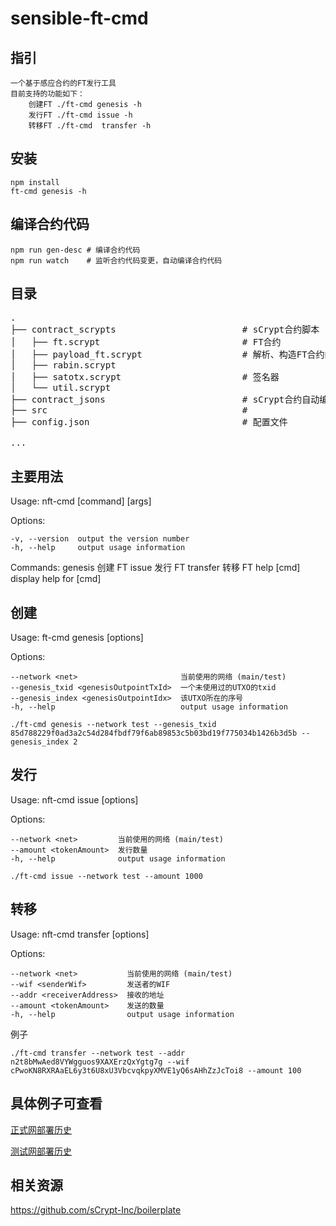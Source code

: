 # sensible-ft-cmd

## 指引

    一个基于感应合约的FT发行工具
    目前支持的功能如下：
        创建FT ./ft-cmd genesis -h
        发行FT ./ft-cmd issue -h
        转移FT ./ft-cmd  transfer -h

## 安装

```
npm install
ft-cmd genesis -h
```

## 编译合约代码

```
npm run gen-desc # 编译合约代码
npm run watch    # 监听合约代码变更，自动编译合约代码
```

## 目录

<pre>
.
├── contract_scrypts                        # sCrypt合约脚本
│   ├── ft.scrypt                           # FT合约 
│   ├── payload_ft.scrypt                   # 解析、构造FT合约的数据部分
│   ├── rabin.scrypt                         
│   ├── satotx.scrypt                       # 签名器
│   └── util.scrypt                         
├── contract_jsons                          # sCrypt合约自动编译后的json文件
├── src                                     #
├── config.json                             # 配置文件

...
</pre>

## 主要用法

Usage: nft-cmd [command] [args]

Options:

    -v, --version  output the version number
    -h, --help     output usage information

Commands:
genesis 创建 FT
issue 发行 FT
transfer 转移 FT
help [cmd] display help for [cmd]

## 创建

Usage: ft-cmd genesis [options]

Options:

    --network <net>                       当前使用的网络 (main/test)
    --genesis_txid <genesisOutpointTxId>  一个未使用过的UTXO的txid
    --genesis_index <genesisOutpointIdx>  该UTXO所在的序号
    -h, --help                            output usage information

```
./ft-cmd genesis --network test --genesis_txid 85d788229f0ad3a2c54d284fbdf79f6ab89853c5b03bd19f775034b1426b3d5b --genesis_index 2
```

## 发行

Usage: nft-cmd issue [options]

Options:

    --network <net>         当前使用的网络 (main/test)
    --amount <tokenAmount>  发行数量
    -h, --help              output usage information

```
./ft-cmd issue --network test --amount 1000
```

## 转移

Usage: nft-cmd transfer [options]

Options:

    --network <net>           当前使用的网络 (main/test)
    --wif <senderWif>         发送者的WIF
    --addr <receiverAddress>  接收的地址
    --amount <tokenAmount>    发送的数量
    -h, --help                output usage information

例子

```
./ft-cmd transfer --network test --addr n2t8bMwAed8VYWgguos9XAXErzQxYgtg7g --wif cPwoKN8RXRAaEL6y3t6U8xU3VbcvqkpyXMVE1yQ6sAHhZzJcToi8 --amount 100

```

## 具体例子可查看

<a href="https://github.com/sensing-contract/BCP02-Fungible-Token/blob/master/deployments/ft_main_deploy_history.md">正式网部署历史</a>

<a href="https://github.com/sensing-contract/BCP02-Fungible-Token/blob/master/deployments/ft_test_deploy_history.md">测试网部署历史</a>

## 相关资源

https://github.com/sCrypt-Inc/boilerplate

